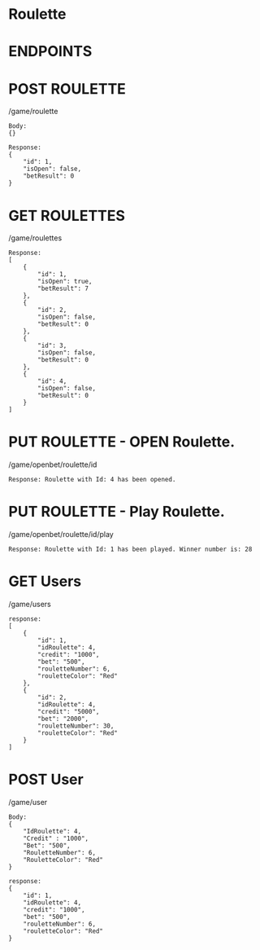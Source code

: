 # Roulette

# ENDPOINTS

# POST ROULETTE
/game/roulette
```
Body:
{}

Response: 
{
    "id": 1,
    "isOpen": false,
    "betResult": 0
}
```
# GET ROULETTES
/game/roulettes
```
Response:
[
    {
        "id": 1,
        "isOpen": true,
        "betResult": 7
    },
    {
        "id": 2,
        "isOpen": false,
        "betResult": 0
    },
    {
        "id": 3,
        "isOpen": false,
        "betResult": 0
    },
    {
        "id": 4,
        "isOpen": false,
        "betResult": 0
    }
]
```

# PUT ROULETTE - OPEN Roulette.
/game/openbet/roulette/id
```
Response: Roulette with Id: 4 has been opened.
```

# PUT ROULETTE - Play Roulette.
/game/openbet/roulette/id/play
```
Response: Roulette with Id: 1 has been played. Winner number is: 28
```

# GET Users
/game/users
```
response:
[
    {
        "id": 1,
        "idRoulette": 4,
        "credit": "1000",
        "bet": "500",
        "rouletteNumber": 6,
        "rouletteColor": "Red"
    },
    {
        "id": 2,
        "idRoulette": 4,
        "credit": "5000",
        "bet": "2000",
        "rouletteNumber": 30,
        "rouletteColor": "Red"
    }
]
```

# POST User
/game/user

```
Body:
{
    "IdRoulette": 4,
    "Credit" : "1000",
    "Bet": "500",
    "RouletteNumber": 6,
    "RouletteColor": "Red"
}

response: 
{
    "id": 1,
    "idRoulette": 4,
    "credit": "1000",
    "bet": "500",
    "rouletteNumber": 6,
    "rouletteColor": "Red"
}
```

